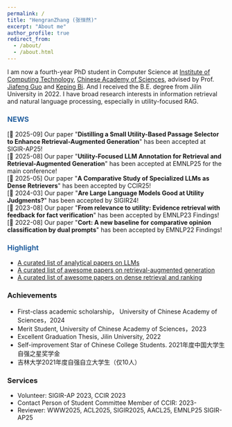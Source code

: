 ```yaml
---
permalink: /
title: "HengranZhang (张恒然)"
excerpt: "About me"
author_profile: true
redirect_from: 
  - /about/
  - /about.html
---
```


I am now a fourth-year PhD student in Computer Science at [Institute of Computing Technology](http://www.ict.ac.cn/), [Chinese Academy of Sciences](https://www.ucas.ac.cn/), advised by Prof. [Jiafeng Guo](http://www.bigdatalab.ac.cn/gjf/) and [Keping Bi](https://kepingbi.github.io/). 
And I received the B.E. degree from Jilin University in 2022.
I have broad research interests in information retrieval and natural language processing, especially in utility-focused RAG. 


<!-- My research is focused on the core problem in information retrieval (IR), i.e., **Ranking**.
Specifically, my current research interests are in leveraging pre-trained language models into IR, such as Pre-training for IR and Dense Retrieval. Here is my [CV](/files/XinyuMa_CV_en.pdf). -->
<!-- including but not limited to **understanding the relevance in IR**, **pre-training for IR** and **dense retrieval**. -->

### <span style="color:#2561a0">NEWS</span>
[🎉 2025-09] Our paper "**Distilling a Small Utility-Based Passage Selector to Enhance Retrieval-Augmented Generation**"  has been accepted at SIGIR-AP25!   
[🎉 2025-08] Our paper "**Utility-Focused LLM Annotation for Retrieval and Retrieval-Augmented Generation**" has been accepted at EMNLP25 for the main conference!    
[🎉 2025-05] Our paper "**A Comparative Study of Specialized LLMs as Dense Retrievers**" has been accepted by CCIR25!    
[🎉 2024-03] Our paper "**Are Large Language Models Good at Utility Judgments?**" has been accepted by SIGIR24!    
[🎉 2023-08] Our paper "**From relevance to utility: Evidence retrieval with feedback for fact verification**" has been accepted by EMNLP23 Findings!   
[🎉 2022-08] Our paper "**Cort: A new baseline for comparative opinion classification by dual prompts**" has been accepted by EMNLP22 Findings!    


### <span style="color:#2561a0">Highlight</span>
- [A curated list of analytical papers on LLMs](https://github.com/hengran/Investigating-LLMs)
- [A curated list of awesome papers on retrieval-augmented generation](https://github.com/IR-LLM/Awesome-Information-Retrieval-in-the-Age-of-Large-Language-Model)
- [A curated list of awesome papers on dense retrieval and ranking](https://github.com/hengran/dense-retrieval-paper)


### Achievements
- First-class academic scholarship， University of Chinese Academy of Sciences，2024 
- Merit Student, University of Chinese Academy of Sciences，2023    
- Excellent Graduation Thesis, Jilin University, 2022
- Self-improvement Star of Chinese College Students. 2021年度中国大学生自强之星奖学金
- 吉林大学2021年度自强自立大学生（仅10人） 

### Services
- Volunteer: SIGIR-AP 2023, CCIR 2023        
- Contact Person of Student Committee Member of CCIR: 2023-   
- Reviewer: WWW2025, ACL2025, SIGIR2025, AACL25, EMNLP25 SIGIR-AP25


